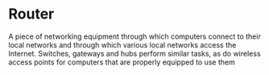 [Title]: # (Маршрутизатор)
[Order]: # (101)

# Router

A piece of networking equipment through which computers connect to their local networks and through which various local networks access the Internet. Switches, gateways and hubs perform similar tasks, as do wireless access points for computers that are properly equipped to use them